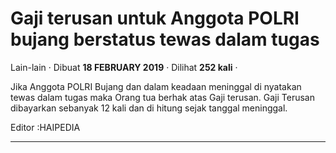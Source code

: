 Gaji terusan untuk Anggota POLRI bujang berstatus tewas dalam tugas
===================================================================

Lain-lain · Dibuat **18 FEBRUARY 2019** · Dilihat **252 kali** ·

Jika Anggota POLRI Bujang dan dalam keadaan meninggal di nyatakan tewas dalam tugas maka Orang tua berhak atas Gaji terusan. Gaji Terusan dibayarkan sebanyak 12 kali dan di hitung sejak tanggal meninggal.

  

Editor :HAIPEDIA

  
  
  

* * *